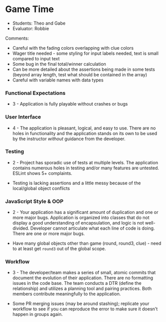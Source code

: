 # Game Time
* Students: Theo and Gabe
* Evaluator: Robbie

Comments:
* Careful with the fading colors overlapping with clue colors
* Wager title needed - some styling for input labels needed, text is small compared to input text
* Some bug in the final total/winner calculation
* Can be more detailed about the assertions being made in some tests (beyond array length, test what should be contained in the array)
* Careful with variable names with data types

### Functional Expectations

* 3 - Application is fully playable without crashes or bugs

### User Interface

* 4 - The application is pleasant, logical, and easy to use. There are no holes in functionality and the application stands on its own to be used by the instructor _without_ guidance from the developer.

### Testing

* 2 - Project has sporadic use of tests at multiple levels. The application contains numerous holes in testing and/or many features are untested. ESLint shows 5+ complaints.

- Testing is lacking assertions and a little messy because of the local/global object conflicts

### JavaScript Style & OOP

* 2 - Your application has a significant amount of duplication and one or more major bugs. Application is organized into classes that do not display a good understanding of encapsulation, and logic is not well-divided. Developer cannot articulate what each line of code is doing. There are one or more major bugs.

- Have many global objects other than game (round, round3, clue) - need to at least get `round3` out of the global scope.

### Workflow

* 3 - The developer/team makes a series of small, atomic commits that document the evolution of their application. There are no formatting issues in the code base. The team conducts a DTR (define the relationship) and utilizes a planning tool and pairing practices. Both members contribute meaningfully to the application.

- Some PR merging issues (may be around stashing); replicate your workflow to see if you can reproduce the error to make sure it doesn't happen in groups again.